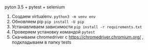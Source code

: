 pyton 3.5 + pytest + selenium
1. Создаем virtualenv.
 ```python3 -m venv env```
2. Обновляем pip
 ```pip install -U pip```
3. Устанавливаем зависимости
 ```pip install -r requirements.txt```
4. Проверяем установку командой ```pytest```
5. Скачиваем chromedriver с https://chromedriver.chromium.org/ , подкладываем в папку tests